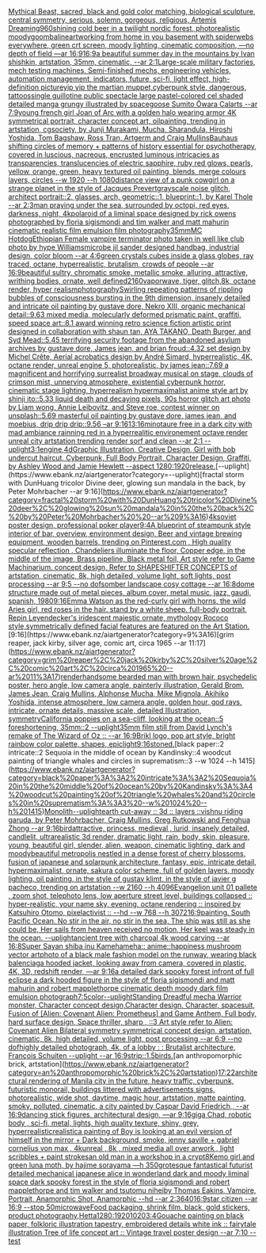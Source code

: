 [Mythical Beast, sacred, black and gold color matching, biological sculpture, central symmetry, serious, solemn, gorgeous, religious, Artemis Dreaming](https://www.ebank.nz/aiartgenerator?category=Mythical%20Beast%2C%20sacred%2C%20black%20and%20gold%20color%20matching%2C%20biological%20sculpture%2C%20central%20symmetry%2C%20serious%2C%20solemn%2C%20gorgeous%2C%20religious%2C%20Artemis%20Dreaming)[960](https://www.ebank.nz/aiartgenerator?category=960)[shining cold beer in a twilight nordic forest, photorealistic moody](https://www.ebank.nz/aiartgenerator?category=shining%20cold%20beer%20in%20a%20twilight%20nordic%20forest%2C%20photorealistic%20moody)[goomba](https://www.ebank.nz/aiartgenerator?category=goomba)[lineart](https://www.ebank.nz/aiartgenerator?category=lineart)[working from home in you basement with spiderwebs everywhere, green crt screen, moody lighting, cinematic composition, —no depth of field —ar 16:9](https://www.ebank.nz/aiartgenerator?category=working%20from%20home%20in%20you%20basement%20with%20spiderwebs%20everywhere%2C%20green%20crt%20screen%2C%20moody%20lighting%2C%20cinematic%20composition%2C%20%E2%80%94no%20depth%20of%20field%20%E2%80%94ar%2016%3A9)[16:9](https://www.ebank.nz/aiartgenerator?category=16%3A9)[a beautiful summer day in the mountains by Ivan shishkin, artstation, 35mm, cinematic, --ar 2:1](https://www.ebank.nz/aiartgenerator?category=a%20beautiful%20summer%20day%20in%20the%20mountains%20by%20Ivan%20shishkin%2C%20artstation%2C%2035mm%2C%20cinematic%2C%20--ar%202%3A1)[Large-scale military factories, mech testing machines, Semi-finished mechs, engineering vehicles, automation management, indicators, future, sci-fi, light effect, high-definition picture](https://www.ebank.nz/aiartgenerator?category=Large-scale%20military%20factories%2C%20mech%20testing%20machines%2C%20Semi-finished%20mechs%2C%20engineering%20vehicles%2C%20automation%20management%2C%20indicators%2C%20future%2C%20sci-fi%2C%20light%20effect%2C%20high-definition%20picture)[yip yip the martian muppet,cyberpunk style, dangerous, tattoos](https://www.ebank.nz/aiartgenerator?category=yip%20yip%20the%20martian%20muppet%2Ccyberpunk%20style%2C%20dangerous%2C%20tattoos)[single guillotine public spectacle large pastel-colored cel shaded detailed manga grungy illustrated by spacegoose Sumito Ōwara Calarts --ar 7:9](https://www.ebank.nz/aiartgenerator?category=single%20guillotine%20public%20spectacle%20large%20pastel-colored%20cel%20shaded%20detailed%20manga%20grungy%20illustrated%20by%20spacegoose%20Sumito%20%C5%8Cwara%20Calarts%20--ar%207%3A9)[young french girl Joan of Arc with a golden halo wearing armor 4K symmetrical portrait, character concept art, oilpainting, trending in artstation, cgsociety, by Junji Murakami, Mucha, Sharandula, Hiroshi Yoshida, Tom Bagshaw, Ross Tran, Artgerm and Craig Mullins](https://www.ebank.nz/aiartgenerator?category=young%20french%20girl%20Joan%20of%20Arc%20with%20a%20golden%20halo%20wearing%20armor%204K%20symmetrical%20portrait%2C%20character%20concept%20art%2C%20oilpainting%2C%20trending%20in%20artstation%2C%20cgsociety%2C%20by%20Junji%20Murakami%2C%20Mucha%2C%20Sharandula%2C%20Hiroshi%20Yoshida%2C%20Tom%20Bagshaw%2C%20Ross%20Tran%2C%20Artgerm%20and%20Craig%20Mullins)[Bauhaus shifting circles of memory + patterns of history essential for psychotherapy, covered in luscious, nacreous, encrusted luminous intricacies as transparencies, translucencies of electric sapphire, ruby red glows, pearls, yellow, orange, green, heavy textured oil painting, blends, merge colours layers, circles --w 1920 --h 1080](https://www.ebank.nz/aiartgenerator?category=Bauhaus%20shifting%20circles%20of%20memory%20%2B%20patterns%20of%20history%20essential%20for%20psychotherapy%2C%20covered%20in%20luscious%2C%20nacreous%2C%20encrusted%20luminous%20intricacies%20as%20transparencies%2C%20translucencies%20of%20electric%20sapphire%2C%20ruby%20red%20glows%2C%20pearls%2C%20yellow%2C%20orange%2C%20green%2C%20heavy%20textured%20oil%20painting%2C%20blends%2C%20merge%20colours%20layers%2C%20circles%20--w%201920%20--h%201080)[distance view of a punk cowgirl on a strange planet in the style of Jacques Prevert](https://www.ebank.nz/aiartgenerator?category=distance%20view%20of%20a%20punk%20cowgirl%20on%20a%20strange%20planet%20in%20the%20style%20of%20Jacques%20Prevert)[grayscale noise glitch, architect portrait::2, glasses, arch, geometric::1, blueprint::1, by Karel Thole --ar 2:3](https://www.ebank.nz/aiartgenerator?category=grayscale%20noise%20glitch%2C%20architect%20portrait%3A%3A2%2C%20glasses%2C%20arch%2C%20geometric%3A%3A1%2C%20blueprint%3A%3A1%2C%20by%20Karel%20Thole%20--ar%202%3A3)[man praying under the sea, surrounded by octopi, red eyes, darkness, night, 4k](https://www.ebank.nz/aiartgenerator?category=man%20praying%20under%20the%20sea%2C%20surrounded%20by%20octopi%2C%20red%20eyes%2C%20darkness%2C%20night%2C%204k)[polaroid of a liminal space designed by rick owens photographed by floria sigismondi and tim walker  and matt mahurin cinematic realistic film emulsion film photography](https://www.ebank.nz/aiartgenerator?category=polaroid%20of%20a%20liminal%20space%20designed%20by%20rick%20owens%20photographed%20by%20floria%20sigismondi%20and%20tim%20walker%20%20and%20matt%20mahurin%20cinematic%20realistic%20film%20emulsion%20film%20photography)[35mm](https://www.ebank.nz/aiartgenerator?category=35mm)[MC Hotdog](https://www.ebank.nz/aiartgenerator?category=MC%20Hotdog)[Ethiopian Female vampire terminator photo taken in well like club photo by hype Williams](https://www.ebank.nz/aiartgenerator?category=Ethiopian%20Female%20vampire%20terminator%20photo%20taken%20in%20well%20like%20club%20photo%20by%20hype%20Williams)[microbe jil sander designed handbag, industrial design, color bloom --ar 4:6](https://www.ebank.nz/aiartgenerator?category=microbe%20jil%20sander%20designed%20handbag%2C%20industrial%20design%2C%20color%20bloom%20--ar%204%3A6)[green crystals cubes inside a glass globes, ray traced, octane, hyperrealistic, brutalism, crowds of people --ar 16:9](https://www.ebank.nz/aiartgenerator?category=green%20crystals%20cubes%20inside%20a%20glass%20globes%2C%20ray%20traced%2C%20octane%2C%20hyperrealistic%2C%20brutalism%2C%20crowds%20of%20people%20--ar%2016%3A9)[beautiful sultry, chromatic smoke, metallic smoke, alluring, attractive, writhing bodies, ornate, well defined](https://www.ebank.nz/aiartgenerator?category=beautiful%20sultry%2C%20chromatic%20smoke%2C%20metallic%20smoke%2C%20alluring%2C%20attractive%2C%20writhing%20bodies%2C%20ornate%2C%20well%20defined)[2160](https://www.ebank.nz/aiartgenerator?category=2160)[vaporwave, tiger, glitch,8k, octane render, hyper realism](https://www.ebank.nz/aiartgenerator?category=vaporwave%2C%20tiger%2C%20glitch%2C8k%2C%20octane%20render%2C%20hyper%20realism)[photography](https://www.ebank.nz/aiartgenerator?category=photography)[Swirling repeating patterns of rippling bubbles of consciousness bursting in the 9th dimension, insanely detailed and intricate oil painting by gustave dore, Nekro XIII, organic mechanical detail::9.63 mixed media, molecularly deformed prismatic paint, graffiti, speed space art::8.1 award winning retro science fiction artistic print designed in collaboration with shaun tan, AYA TAKANO, Death Burger, and Syd Mead::5.45 terrifying security footage from the abandoned asylum archives by gustave dore, James jean, and brian froud::4.32 set design by Michel Crête, Aerial acrobatics design by André Simard, hyperrealistic, 4K, octane render, unreal engine 5, photorealistic, by james jean::7.69 a magnificent and horrifying surrealist broadway musical on stage, clouds of crimson mist, unnerving atmosphere, existential cyberpunk horror, cinematic stage lighting, hyperrealism hypermaximalist anime style art by shinji ito::5.33 liquid death and decaying pixels, 90s horror glitch art photo by Liam wong, Annie Leibovitz, and Steve roe, contest winner on unsplash::5.69 masterful oil painting by gustave dore, james jean, and moebius, drip drip drip::9.56 –ar 9:16](https://www.ebank.nz/aiartgenerator?category=Swirling%20repeating%20patterns%20of%20rippling%20bubbles%20of%20consciousness%20bursting%20in%20the%209th%20dimension%2C%20insanely%20detailed%20and%20intricate%20oil%20painting%20by%20gustave%20dore%2C%20Nekro%20XIII%2C%20organic%20mechanical%20detail%3A%3A9.63%20mixed%20media%2C%20molecularly%20deformed%20prismatic%20paint%2C%20graffiti%2C%20speed%20space%20art%3A%3A8.1%20award%20winning%20retro%20science%20fiction%20artistic%20print%20designed%20in%20collaboration%20with%20shaun%20tan%2C%20AYA%20TAKANO%2C%20Death%20Burger%2C%20and%20Syd%20Mead%3A%3A5.45%20terrifying%20security%20footage%20from%20the%20abandoned%20asylum%20archives%20by%20gustave%20dore%2C%20James%20jean%2C%20and%20brian%20froud%3A%3A4.32%20set%20design%20by%20Michel%20Cr%C3%AAte%2C%20Aerial%20acrobatics%20design%20by%20Andr%C3%A9%20Simard%2C%20hyperrealistic%2C%204K%2C%20octane%20render%2C%20unreal%20engine%205%2C%20photorealistic%2C%20by%20james%20jean%3A%3A7.69%20a%20magnificent%20and%20horrifying%20surrealist%20broadway%20musical%20on%20stage%2C%20clouds%20of%20crimson%20mist%2C%20unnerving%20atmosphere%2C%20existential%20cyberpunk%20horror%2C%20cinematic%20stage%20lighting%2C%20hyperrealism%20hypermaximalist%20anime%20style%20art%20by%20shinji%20ito%3A%3A5.33%20liquid%20death%20and%20decaying%20pixels%2C%2090s%20horror%20glitch%20art%20photo%20by%20Liam%20wong%2C%20Annie%20Leibovitz%2C%20and%20Steve%20roe%2C%20contest%20winner%20on%20unsplash%3A%3A5.69%20masterful%20oil%20painting%20by%20gustave%20dore%2C%20james%20jean%2C%20and%20moebius%2C%20drip%20drip%20drip%3A%3A9.56%20%E2%80%93ar%209%3A16)[13:16](https://www.ebank.nz/aiartgenerator?category=13%3A16)[minotaure free in a dark city with mad ambiance rainning red in a hyperrealitic environement octave render unreal city artstation trending render sorf and clean --ar 2:1 --uplight](https://www.ebank.nz/aiartgenerator?category=minotaure%20free%20in%20a%20dark%20city%20with%20mad%20ambiance%20rainning%20red%20in%20a%20hyperrealitic%20environement%20octave%20render%20unreal%20city%20artstation%20trending%20render%20sorf%20and%20clean%20--ar%202%3A1%20--uplight)[3:1](https://www.ebank.nz/aiartgenerator?category=3%3A1)[engine,](https://www.ebank.nz/aiartgenerator?category=engine%2C)[4d](https://www.ebank.nz/aiartgenerator?category=4d)[Graphic Illustration, Creative Design, Girl with bob undercut haircut, Cyberpunk, Full Body Portrait, Character Design, Graffiti, by Ashley Wood and Jamie Hewlett --aspect 1280:1920](https://www.ebank.nz/aiartgenerator?category=Graphic%20Illustration%2C%20Creative%20Design%2C%20Girl%20with%20bob%20undercut%20haircut%2C%20Cyberpunk%2C%20Full%20Body%20Portrait%2C%20Character%20Design%2C%20Graffiti%2C%20by%20Ashley%20Wood%20and%20Jamie%20Hewlett%20--aspect%201280%3A1920)[release.](https://www.ebank.nz/aiartgenerator?category=release.)[--uplight](https://www.ebank.nz/aiartgenerator?category=--uplight)[fractal storm with DunHuang tricolor Divine deer, glowing sun mandala in the back, by Peter Mohrbacher  --ar 9:16](https://www.ebank.nz/aiartgenerator?category=fractal%20storm%20with%20DunHuang%20tricolor%20Divine%20deer%2C%20glowing%20sun%20mandala%20in%20the%20back%2C%20by%20Peter%20Mohrbacher%20%20--ar%209%3A16)[4k](https://www.ebank.nz/aiartgenerator?category=4k)[soviet poster design, professional poker player](https://www.ebank.nz/aiartgenerator?category=soviet%20poster%20design%2C%20professional%20poker%20player)[](https://www.ebank.nz/aiartgenerator?category=)[9:4](https://www.ebank.nz/aiartgenerator?category=9%3A4)[A blueprint of steampunk style interior of bar,  overview, environment  design,  Beer and vintage brewing equipment, wooden barrels,  trending on Pinterest.com  , High quality specular reflection ,  Chandeliers illuminate the floor, Copper  edge, in the middle of the image, Brass pipeline,  Black metal foil,  Art style refer to Game Machinarium.  concept design, Refer to SHAPESHIFTER CONCEPTS  of artstation, cinematic,  8k, high detailed,  volume light,  soft lights,  post processing    --ar 9:5   --no dof](https://www.ebank.nz/aiartgenerator?category=A%20blueprint%20of%20steampunk%20style%20interior%20of%20bar%2C%20%20overview%2C%20environment%20%20design%2C%20%20Beer%20and%20vintage%20brewing%20equipment%2C%20wooden%20barrels%2C%20%20trending%20on%20Pinterest.com%20%20%2C%20High%20quality%20specular%20reflection%20%2C%20%20Chandeliers%20illuminate%20the%20floor%2C%20Copper%20%20edge%2C%20in%20the%20middle%20of%20the%20image%2C%20Brass%20pipeline%2C%20%20Black%20metal%20foil%2C%20%20Art%20style%20refer%20to%20Game%20Machinarium.%20%20concept%20design%2C%20Refer%20to%20SHAPESHIFTER%20CONCEPTS%20%20of%20artstation%2C%20cinematic%2C%20%208k%2C%20high%20detailed%2C%20%20volume%20light%2C%20%20soft%20lights%2C%20%20post%20processing%20%20%20%20--ar%209%3A5%20%20%20--no%20dof)[somber landscape cosy cottage --ar 16:8](https://www.ebank.nz/aiartgenerator?category=somber%20landscape%20cosy%20cottage%20--ar%2016%3A8)[dome structure made out of metal pieces, album cover, metal music, jazz, gaudi, spanish, 1980](https://www.ebank.nz/aiartgenerator?category=dome%20structure%20made%20out%20of%20metal%20pieces%2C%20album%20cover%2C%20metal%20music%2C%20jazz%2C%20gaudi%2C%20spanish%2C%201980)[9:16](https://www.ebank.nz/aiartgenerator?category=9%3A16)[Emma Watson as the red-curly girl with horns, the wild Aries girl, red roses in the hair. stand by a white sheep. full-body portrait, Repin Leyendecker's iridescent majestic ornate, mythology Rococo style,symmetrically defined facial features are featured on the Art Station.](https://www.ebank.nz/aiartgenerator?category=Emma%20Watson%20as%20the%20red-curly%20girl%20with%20horns%2C%20the%20wild%20Aries%20girl%2C%20red%20roses%20in%20the%20hair.%20stand%20by%20a%20white%20sheep.%20full-body%20portrait%2C%20Repin%20Leyendecker%27s%20iridescent%20majestic%20ornate%2C%20mythology%20Rococo%20style%2Csymmetrically%20defined%20facial%20features%20are%20featured%20on%20the%20Art%20Station.)[9:16](https://www.ebank.nz/aiartgenerator?category=9%3A16)[grim reaper, jack kirby, silver age, comic art, circa 1965 --ar 11:17](https://www.ebank.nz/aiartgenerator?category=grim%20reaper%2C%20jack%20kirby%2C%20silver%20age%2C%20comic%20art%2C%20circa%201965%20--ar%2011%3A17)[render](https://www.ebank.nz/aiartgenerator?category=render)[handsome bearded man with brown hair, psychedelic poster, hero angle, low camera angle, painterly illustration, Gerald Brom, James Jean, Craig Mullins, Alphonse Mucha, Mike Mignola, Akihiko Yoshida, intense atmosphere, low camera angle, golden hour, god rays, intricate, ornate details, massive scale, detailed Illustration, symmetry](https://www.ebank.nz/aiartgenerator?category=handsome%20bearded%20man%20with%20brown%20hair%2C%20psychedelic%20poster%2C%20hero%20angle%2C%20low%20camera%20angle%2C%20painterly%20illustration%2C%20Gerald%20Brom%2C%20James%20Jean%2C%20Craig%20Mullins%2C%20Alphonse%20Mucha%2C%20Mike%20Mignola%2C%20Akihiko%20Yoshida%2C%20intense%20atmosphere%2C%20low%20camera%20angle%2C%20golden%20hour%2C%20god%20rays%2C%20intricate%2C%20ornate%20details%2C%20massive%20scale%2C%20detailed%20Illustration%2C%20symmetry)[California poppies on a sea-cliff, looking at the ocean::5 foreshortening, 35mm::2 --uplight](https://www.ebank.nz/aiartgenerator?category=California%20poppies%20on%20a%20sea-cliff%2C%20looking%20at%20the%20ocean%3A%3A5%20foreshortening%2C%2035mm%3A%3A2%20--uplight)[35mm film still from David Lynch's remake of The Wizard of Oz :: --ar 16:9](https://www.ebank.nz/aiartgenerator?category=35mm%20film%20still%20from%20David%20Lynch%27s%20remake%20of%20The%20Wizard%20of%20Oz%20%3A%3A%20--ar%2016%3A9)[Brikl logo, pop art style, bright rainbow color palette, shapes, epic](https://www.ebank.nz/aiartgenerator?category=Brikl%20logo%2C%20pop%20art%20style%2C%20bright%20rainbow%20color%20palette%2C%20shapes%2C%20epic)[light](https://www.ebank.nz/aiartgenerator?category=light)[9:16](https://www.ebank.nz/aiartgenerator?category=9%3A16)[stoned.](https://www.ebank.nz/aiartgenerator?category=stoned.)[black paper::2 intricate::2 Sequoia in the middle of ocean by Kandinsky::4 woodcut painting of triangle whales and circles in suprematism::3 --w 1024 --h 1415](https://www.ebank.nz/aiartgenerator?category=black%20paper%3A%3A2%20intricate%3A%3A2%20Sequoia%20in%20the%20middle%20of%20ocean%20by%20Kandinsky%3A%3A4%20woodcut%20painting%20of%20triangle%20whales%20and%20circles%20in%20suprematism%3A%3A3%20--w%201024%20--h%201415)[Monolith](https://www.ebank.nz/aiartgenerator?category=Monolith)[--uplight](https://www.ebank.nz/aiartgenerator?category=--uplight)[earth cut-away :: 3d :: layers ::](https://www.ebank.nz/aiartgenerator?category=earth%20cut-away%20%3A%3A%203d%20%3A%3A%20layers%20%3A%3A)[vishnu riding garuda, by Peter Mohrbacher, Craig Mullins, Greg Rutkowski and Fenghua Zhong --ar 9:16](https://www.ebank.nz/aiartgenerator?category=vishnu%20riding%20garuda%2C%20by%20Peter%20Mohrbacher%2C%20Craig%20Mullins%2C%20Greg%20Rutkowski%20and%20Fenghua%20Zhong%20--ar%209%3A16)[bird](https://www.ebank.nz/aiartgenerator?category=bird)[attractive, princess, medieval , lurid, insanely detailed, candlelit, ultrarealistic 3d render, dramatic light, rain, body, skin, pleasure, young, beautiful girl, slender, alien, weapon, cinematic lighting, dark and moody](https://www.ebank.nz/aiartgenerator?category=attractive%2C%20princess%2C%20medieval%20%2C%20lurid%2C%20insanely%20detailed%2C%20candlelit%2C%20ultrarealistic%203d%20render%2C%20dramatic%20light%2C%20rain%2C%20body%2C%20skin%2C%20pleasure%2C%20young%2C%20beautiful%20girl%2C%20slender%2C%20alien%2C%20weapon%2C%20cinematic%20lighting%2C%20dark%20and%20moody)[beautiful metropolis nestled in a dense forest of cherry blossoms, fusion of japanese and solarpunk architecture, fantasy, epic, intricate detail, hypermaximalist, ornate, sakura color scheme, full of golden layers, moody lighting, oil painting, in the style of gustav klimt, in the style of javier g pacheco, trending on artstation  --w 2160  --h 4096](https://www.ebank.nz/aiartgenerator?category=beautiful%20metropolis%20nestled%20in%20a%20dense%20forest%20of%20cherry%20blossoms%2C%20fusion%20of%20japanese%20and%20solarpunk%20architecture%2C%20fantasy%2C%20epic%2C%20intricate%20detail%2C%20hypermaximalist%2C%20ornate%2C%20sakura%20color%20scheme%2C%20full%20of%20golden%20layers%2C%20moody%20lighting%2C%20oil%20painting%2C%20in%20the%20style%20of%20gustav%20klimt%2C%20in%20the%20style%20of%20javier%20g%20pacheco%2C%20trending%20on%20artstation%20%20--w%202160%20%20--h%204096)[Evangelion unit 01 pallete , zoom shot, telephoto lens, low aperture street level, buildings collapsed :: hyper-realistic, your name sky, evening, octane rendering :: inspired by Katsuhiro Otomo, pixelactivist :: --hd --w 768 --h 3072](https://www.ebank.nz/aiartgenerator?category=Evangelion%20unit%2001%20pallete%20%2C%20zoom%20shot%2C%20telephoto%20lens%2C%20low%20aperture%20street%20level%2C%20buildings%20collapsed%20%3A%3A%20hyper-realistic%2C%20your%20name%20sky%2C%20evening%2C%20octane%20rendering%20%3A%3A%20inspired%20by%20Katsuhiro%20Otomo%2C%20pixelactivist%20%3A%3A%20--hd%20--w%20768%20--h%203072)[16:9](https://www.ebank.nz/aiartgenerator?category=16%3A9)[painting. South Pacific Ocean. No stir in the air, no stir in the sea, The ship was still as she could be, Her sails from heaven received no motion, Her keel was steady in the ocean. --uplight](https://www.ebank.nz/aiartgenerator?category=painting.%20South%20Pacific%20Ocean.%20No%20stir%20in%20the%20air%2C%20no%20stir%20in%20the%20sea%2C%20The%20ship%20was%20still%20as%20she%20could%20be%2C%20Her%20sails%20from%20heaven%20received%20no%20motion%2C%20Her%20keel%20was%20steady%20in%20the%20ocean.%20--uplight)[ancient tree with charcoal  4k wood carving --ar 16:8](https://www.ebank.nz/aiartgenerator?category=ancient%20tree%20with%20charcoal%20%204k%20wood%20carving%20--ar%2016%3A8)[Super Sayan shiba inu Kamehameha:: anime::](https://www.ebank.nz/aiartgenerator?category=Super%20Sayan%20shiba%20inu%20Kamehameha%3A%3A%20anime%3A%3A)[happiness mushroom vector art](https://www.ebank.nz/aiartgenerator?category=happiness%20mushroom%20vector%20art)[photo of a black male fashion model on the runway, wearing black balenciaga hooded jacket, looking away from camera, covered in plastic, 4K, 3D, redshift render, —ar 9:16](https://www.ebank.nz/aiartgenerator?category=photo%20of%20a%20black%20male%20fashion%20model%20on%20the%20runway%2C%20wearing%20black%20balenciaga%20hooded%20jacket%2C%20looking%20away%20from%20camera%2C%20covered%20in%20plastic%2C%204K%2C%203D%2C%20redshift%20render%2C%20%E2%80%94ar%209%3A16)[a detailed dark spooky forest infront of full eclipse a dark hooded figure in the style of floria sigismondi and matt mahurin and robert mapplethorpe cinematic depth moody dark film emulsion photograph](https://www.ebank.nz/aiartgenerator?category=a%20detailed%20dark%20spooky%20forest%20infront%20of%20full%20eclipse%20a%20dark%20hooded%20figure%20in%20the%20style%20of%20floria%20sigismondi%20and%20matt%20mahurin%20and%20robert%20mapplethorpe%20cinematic%20depth%20moody%20dark%20film%20emulsion%20photograph)[7:5](https://www.ebank.nz/aiartgenerator?category=7%3A5)[color](https://www.ebank.nz/aiartgenerator?category=color)[--uplight](https://www.ebank.nz/aiartgenerator?category=--uplight)[Standing Dreadful mecha Warrior monster, Character concept design,Character design,  Character, spacesuit, Fusion of [Alien: Covenant Alien: Prometheus] and Game Anthem,  Full body,  hard surface design, Space thriller, sharp , ::3  Art style refer to Alien: Covenant Alien   Bilateral symmetry       symmetrical   concept design,  artstation, cinematic,  8k, high detailed,  volume light,  post processing    --ar 6:9   --no dof](https://www.ebank.nz/aiartgenerator?category=Standing%20Dreadful%20mecha%20Warrior%20monster%2C%20Character%20concept%20design%2CCharacter%20design%2C%20%20Character%2C%20spacesuit%2C%20Fusion%20of%20%5BAlien%3A%20Covenant%20Alien%3A%20Prometheus%5D%20and%20Game%20Anthem%2C%20%20Full%20body%2C%20%20hard%20surface%20design%2C%20Space%20thriller%2C%20sharp%20%2C%20%3A%3A3%20%20Art%20style%20refer%20to%20Alien%3A%20Covenant%20Alien%20%20%20Bilateral%20symmetry%20%20%20%20%20%20%20symmetrical%20%20%20concept%20design%2C%20%20artstation%2C%20cinematic%2C%20%208k%2C%20high%20detailed%2C%20%20volume%20light%2C%20%20post%20processing%20%20%20%20--ar%206%3A9%20%20%20--no%20dof)[highly detailed photograph, 4k, of a lobby : : Brutalist architecture, François Schuiten --uplight --ar 16:9](https://www.ebank.nz/aiartgenerator?category=highly%20detailed%20photograph%2C%204k%2C%20of%20a%20lobby%20%3A%20%3A%20Brutalist%20architecture%2C%20Fran%C3%A7ois%20Schuiten%20--uplight%20--ar%2016%3A9)[strip::1.5](https://www.ebank.nz/aiartgenerator?category=strip%3A%3A1.5)[birds.](https://www.ebank.nz/aiartgenerator?category=birds.)[an anthropomorphic brick, artstation](https://www.ebank.nz/aiartgenerator?category=an%20anthropomorphic%20brick%2C%20artstation)[17:22](https://www.ebank.nz/aiartgenerator?category=17%3A22)[architectural rendering of Manila city in the future, heavy traffic, cyberpunk, futuristic monorail, buildings littered with advertisements signs, photorealistic, wide shot, daytime, magic hour, artstation, matte painting, smoky, polluted, cinematic, a city painted by Caspar David Friedrich,,   --ar 16:9](https://www.ebank.nz/aiartgenerator?category=architectural%20rendering%20of%20Manila%20city%20in%20the%20future%2C%20heavy%20traffic%2C%20cyberpunk%2C%20futuristic%20monorail%2C%20buildings%20littered%20with%20advertisements%20signs%2C%20photorealistic%2C%20wide%20shot%2C%20daytime%2C%20magic%20hour%2C%20artstation%2C%20matte%20painting%2C%20smoky%2C%20polluted%2C%20cinematic%2C%20a%20city%20painted%20by%20Caspar%20David%20Friedrich%2C%2C%20%20%20--ar%2016%3A9)[dancing stick figures, architectural design, —ar 9:16](https://www.ebank.nz/aiartgenerator?category=dancing%20stick%20figures%2C%20architectural%20design%2C%20%E2%80%94ar%209%3A16)[giga Chad, robotic body , sci-fi, metal, lights, high quality texture, shiny, grey, hyperrealistic](https://www.ebank.nz/aiartgenerator?category=giga%20Chad%2C%20robotic%20body%20%2C%20sci-fi%2C%20metal%2C%20lights%2C%20high%20quality%20texture%2C%20shiny%2C%20grey%2C%20hyperrealistic)[realistic](https://www.ebank.nz/aiartgenerator?category=realistic)[a painting of Boy is looking at an evil version of himself in the mirror + Dark background, smoke, jenny saville + gabriel cornelius von max , 4kunreal , 8k , mixed media all over arwork , light scribbles + paint strokes](https://www.ebank.nz/aiartgenerator?category=a%20painting%20of%20Boy%20is%20looking%20at%20an%20evil%20version%20of%20himself%20in%20the%20mirror%20%2B%20Dark%20background%2C%20smoke%2C%20jenny%20saville%20%2B%20gabriel%20cornelius%20von%20max%20%2C%204kunreal%20%2C%208k%20%2C%20mixed%20media%20all%20over%20arwork%20%2C%20light%20scribbles%20%2B%20paint%20strokes)[an old man in a workshop in a crypt](https://www.ebank.nz/aiartgenerator?category=an%20old%20man%20in%20a%20workshop%20in%20a%20crypt)[8K](https://www.ebank.nz/aiartgenerator?category=8K)[emo girl and green luna moth, by hajime sorayama —h 350](https://www.ebank.nz/aiartgenerator?category=emo%20girl%20and%20green%20luna%20moth%2C%20by%20hajime%20sorayama%20%E2%80%94h%20350)[grotesque fantastical futurist detailed mechanical japanese alice in wonderland dark and moody liminal space dark spooky forest in the style of floria sigismondi and robert mapplethorpe and tim walker and tsutomu nihei](https://www.ebank.nz/aiartgenerator?category=grotesque%20fantastical%20futurist%20detailed%20mechanical%20japanese%20alice%20in%20wonderland%20dark%20and%20moody%20liminal%20space%20dark%20spooky%20forest%20in%20the%20style%20of%20floria%20sigismondi%20and%20robert%20mapplethorpe%20and%20tim%20walker%20and%20tsutomu%20nihei)[by Thomas Eakins, Vampire, Portrait, Anamorphic Shot, Anamorphic --hd --ar 2:3](https://www.ebank.nz/aiartgenerator?category=by%20Thomas%20Eakins%2C%20Vampire%2C%20Portrait%2C%20Anamorphic%20Shot%2C%20Anamorphic%20--hd%20--ar%202%3A3)[640](https://www.ebank.nz/aiartgenerator?category=640)[16:9](https://www.ebank.nz/aiartgenerator?category=16%3A9)[star citizen --ar 16:9 --stop 50](https://www.ebank.nz/aiartgenerator?category=star%20citizen%20--ar%2016%3A9%20--stop%2050)[microwave](https://www.ebank.nz/aiartgenerator?category=microwave)[Food packaging, shrink film, black, gold stickers, product photography,](https://www.ebank.nz/aiartgenerator?category=Food%20packaging%2C%20shrink%20film%2C%20black%2C%20gold%20stickers%2C%20product%20photography%2C)[Hetta](https://www.ebank.nz/aiartgenerator?category=Hetta)[1280:1920](https://www.ebank.nz/aiartgenerator?category=1280%3A1920)[1020](https://www.ebank.nz/aiartgenerator?category=1020)[3:4](https://www.ebank.nz/aiartgenerator?category=3%3A4)[Gouache painting on black paper, folkloric illustration tapestry, embroidered details white ink :: fairytale illustration Tree of life concept art :: Vintage travel poster design --ar 7:10 --test](https://www.ebank.nz/aiartgenerator?category=Gouache%20painting%20on%20black%20paper%2C%20folkloric%20illustration%20tapestry%2C%20embroidered%20details%20white%20ink%20%3A%3A%20fairytale%20illustration%20Tree%20of%20life%20concept%20art%20%3A%3A%20Vintage%20travel%20poster%20design%20--ar%207%3A10%20--test)